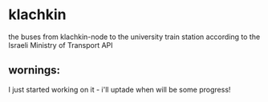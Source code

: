 # klachkin
the buses from klachkin-node to the university train station according to the Israeli Ministry of Transport API

## wornings:
I just started working on it - i'll uptade when will be some progress!
